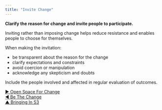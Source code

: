 ```yaml
---
title: "Invite Change"
---
```



**Clarify the reason for change and invite people to participate.**

Inviting rather than imposing change helps reduce resistance and enables people to choose for themselves.

When making the invitation:

-   be transparent about the reason for the change
-   clarify expectations and constraints
-   avoid coercion or manipulation
-   acknowledge any skepticism and doubts

Include the people involved and affected in regular evaluation of outcomes.


[&#9654; Open Space For Change](open-space-for-change.html)<br/>[&#9664; Be The Change](be-the-change.html)<br/>[&#9650; Bringing In S3](bringing-in-s3.html)

